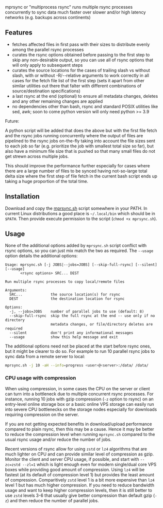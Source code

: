 mprsync or "multiprocess rsync" runs multiple rsync processes concurrently to sync data
much faster over slower and/or high latency networks (e.g. backups across continents)


## Features

- fetches affected files in first pass with their sizes to distribute evenly among the
  parallel rsync processes
- curates the rsync options obtained before passing to the first step to skip any
  non-desirable output, so you can use all of rsync options that will only apply to
  subsequent steps
- curates the source locations for the cases of trailing slash vs without slash, with
  or without -R/--relative arguments to work correctly in all cases for the fetch file
  list of the first step (sets it apart from other similar utilities out there
  that falter with different combinations of source/destination specifications)
- a last rsync at the end (optional) to ensure all metadata changes, deletes and any
  other remaining changes are applied
- no dependencies other than bash, rsync and standard POSIX utilities like sed, awk;
  soon to come python version will only need python >= 3.9

Future:

A python script will be added that does the above but with the first file fetch
and the rsync jobs running concurrently where the output of files are pipelined to the
rsync jobs on-the-fly taking into account the file sizes sent to each job so far
(e.g. prioritize the job with smallest total size so far), but also have a minimum file
size that is pushed so that many small files do not get strewn across multiple jobs.

This should improve the performance further especially for cases where there are a large
number of files to be synced having not-so-large total delta size where the first step of
file fetch in the current bash script ends up taking a huge proportion of the total time.


## Installation

Download and copy the [mprsync.sh](https://github.com/sumwale/mprsync/blob/main/mprsync.sh?raw=true)
script somewhere in your PATH. In current Linux distributions a good place is
`~/.local/bin` which should be in `$PATH`. Then provide execute permission to the script
(`chmod +x mprsync.sh`).


## Usage

None of the additional options added by `mprsync.sh` script conflict with rsync options,
so you can just mix match the two as required. The `--usage` option details the
additional options:

```
Usage: mprsync.sh [-j JOBS|--jobs=JOBS] [--skip-full-rsync] [--silent] [--usage]
       <rsync options> SRC... DEST

Run multiple rsync processes to copy local/remote files

Arguments:
  SRC...             the source location(s) for rsync
  DEST               the destination location for rsync

Options:
  -j, --jobs=JOBS    number of parallel jobs to use (default: 8)
  --skip-full-rsync  skip the full rsync at the end -- use only if no directory
                     metadata changes, or file/directory deletes are required
  --silent           don't print any informational messages
  --usage            show this help message and exit
```

The additional options need not be placed at the start before rsync ones, but it might
be clearer to do so. For example to run 10 parallel rsync jobs to sync data from a
remote server to local:

```sh
mprsync.sh -j 10 -aH --info=progress <user>@<server>:/data/ /data/
```

### CPU usage with compression

When using compression, in some cases the CPU on the server or client can turn
into a bottleneck due to multiple concurrent rsync processes. For instance, running
10 jobs with gzip compression (`-z` option to rsync) on an entry-level online storage
box or a basic online VPS storage can easily run into severe CPU bottlenecks on the
storage nodes especially for downloads requiring compression on the server.

If you are not getting expected benefits in download/upload performance compared to
plain rsync, then this may be a cause. Hence it may be better to reduce the compression
level when running `mprsync.sh` compared to the usual rsync usage and/or reduce the
number of jobs.

Recent versions of rsync allow for using `zstd` or `lz4` algorithms that are much
lighter on CPU and can provide similar level of compression as gzip. Monitor the
client and server CPU usage, if possible, and start with `--zc=zstd --zl=1` which is
light enough even for modern single/dual core VPS boxes while providing good amount
of compression. Using `lz4` will be fastest (at its default of compression level 1)
but provides the least amount of compression. Comparitively `zstd` level 1 is a bit
more expensive than `lz4` level 1 but has much higher compression. If you need to reduce
bandwidth usage and want to keep higher compression levels, then it is still better to
use `zstd` levels 3-6 that usually give better compression than default gzip (`-z`)
and then reduce the number of parallel jobs.
